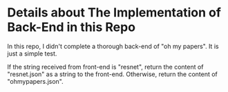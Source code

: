 # Details about The Implementation of Back-End in this Repo

In this repo, I didn't complete a thorough back-end of "oh my papers". It is just a simple test.

If the string received from front-end is "resnet", return the content of "resnet.json" as a string to the front-end. Otherwise, return the content of "ohmypapers.json".
